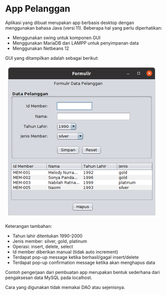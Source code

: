 # App Pelanggan #
Aplikasi yang dibuat merupakan app berbasis desktop dengan menggunakan bahasa Java (versi 11). Beberapa hal yang perlu diperhatikan:
* Menggunakan swing untuk komponen GUI
* Menggunakan MariaDB dari LAMPP untuk penyimpanan data
* Menggunakan Netbeans 12 

GUI yang ditampilkan adalah sebagai berikut: 


![Screenshot](https://raw.githubusercontent.com/golchafun/swing-mysql-contoh/master/screenshot_app.png)

Keterangan tambahan:
* Tahun lahir ditentukan 1990-2000
* Jenis member: silver, gold, platinum
* Operasi: insert, delete, select 
* Id member diberikan manual (tidak auto increment)
* Terdapat pop-up message ketika berhasil/gagal insert/delete
* Terdapat pop-up confirmation message ketika akan menghapus data

Contoh pengerjaan dari pembuatan app merupakan bentuk sederhana dari pengaksesan data MySQL pada localhost. 

Cara yang digunakan tidak memakai DAO atau sejenisnya. 
